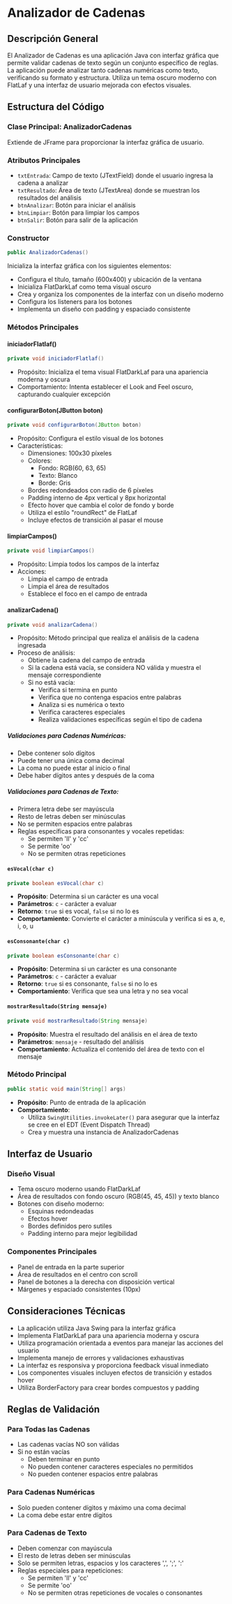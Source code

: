 # Analizador de Cadenas

## Descripción General
El Analizador de Cadenas es una aplicación Java con interfaz gráfica que permite validar cadenas de texto según un conjunto específico de reglas. La aplicación puede analizar tanto cadenas numéricas como texto, verificando su formato y estructura. Utiliza un tema oscuro moderno con FlatLaf y una interfaz de usuario mejorada con efectos visuales.

## Estructura del Código

### Clase Principal: AnalizadorCadenas
Extiende de JFrame para proporcionar la interfaz gráfica de usuario.

### Atributos Principales
- `txtEntrada`: Campo de texto (JTextField) donde el usuario ingresa la cadena a analizar
- `txtResultado`: Área de texto (JTextArea) donde se muestran los resultados del análisis
- `btnAnalizar`: Botón para iniciar el análisis
- `btnLimpiar`: Botón para limpiar los campos
- `btnSalir`: Botón para salir de la aplicación

### Constructor
```java
public AnalizadorCadenas()
```
Inicializa la interfaz gráfica con los siguientes elementos:
- Configura el título, tamaño (600x400) y ubicación de la ventana
- Inicializa FlatDarkLaf como tema visual oscuro
- Crea y organiza los componentes de la interfaz con un diseño moderno
- Configura los listeners para los botones
- Implementa un diseño con padding y espaciado consistente

### Métodos Principales

#### iniciadorFlatlaf()
```java
private void iniciadorFlatlaf()
```
- Propósito: Inicializa el tema visual FlatDarkLaf para una apariencia moderna y oscura
- Comportamiento: Intenta establecer el Look and Feel oscuro, capturando cualquier excepción

#### configurarBoton(JButton boton)
```java
private void configurarBoton(JButton boton)
```
- Propósito: Configura el estilo visual de los botones
- Características:
  - Dimensiones: 100x30 píxeles
  - Colores: 
    - Fondo: RGB(60, 63, 65)
    - Texto: Blanco
    - Borde: Gris
  - Bordes redondeados con radio de 6 píxeles
  - Padding interno de 4px vertical y 8px horizontal
  - Efecto hover que cambia el color de fondo y borde
  - Utiliza el estilo "roundRect" de FlatLaf
  - Incluye efectos de transición al pasar el mouse

#### limpiarCampos()
```java
private void limpiarCampos()
```
- Propósito: Limpia todos los campos de la interfaz
- Acciones:
  - Limpia el campo de entrada
  - Limpia el área de resultados
  - Establece el foco en el campo de entrada

#### analizarCadena()
```java
private void analizarCadena()
```
- Propósito: Método principal que realiza el análisis de la cadena ingresada
- Proceso de análisis:
  - Obtiene la cadena del campo de entrada
  - Si la cadena está vacía, se considera NO válida y muestra el mensaje correspondiente
  - Si no está vacía:
    - Verifica si termina en punto
    - Verifica que no contenga espacios entre palabras
    - Analiza si es numérica o texto
    - Verifica caracteres especiales
    - Realiza validaciones específicas según el tipo de cadena

##### Validaciones para Cadenas Numéricas:
- Debe contener solo dígitos
- Puede tener una única coma decimal
- La coma no puede estar al inicio o final
- Debe haber dígitos antes y después de la coma

##### Validaciones para Cadenas de Texto:
- Primera letra debe ser mayúscula
- Resto de letras deben ser minúsculas
- No se permiten espacios entre palabras
- Reglas específicas para consonantes y vocales repetidas:
  - Se permiten 'll' y 'cc'
  - Se permite 'oo'
  - No se permiten otras repeticiones

#### `esVocal(char c)`
```java
private boolean esVocal(char c)
```
- **Propósito**: Determina si un carácter es una vocal
- **Parámetros**: `c` - carácter a evaluar
- **Retorno**: `true` si es vocal, `false` si no lo es
- **Comportamiento**: Convierte el carácter a minúscula y verifica si es a, e, i, o, u

#### `esConsonante(char c)`
```java
private boolean esConsonante(char c)
```
- **Propósito**: Determina si un carácter es una consonante
- **Parámetros**: `c` - carácter a evaluar
- **Retorno**: `true` si es consonante, `false` si no lo es
- **Comportamiento**: Verifica que sea una letra y no sea vocal

#### `mostrarResultado(String mensaje)`
```java
private void mostrarResultado(String mensaje)
```
- **Propósito**: Muestra el resultado del análisis en el área de texto
- **Parámetros**: `mensaje` - resultado del análisis
- **Comportamiento**: Actualiza el contenido del área de texto con el mensaje

### Método Principal
```java
public static void main(String[] args)
```
- **Propósito**: Punto de entrada de la aplicación
- **Comportamiento**: 
  - Utiliza `SwingUtilities.invokeLater()` para asegurar que la interfaz se cree en el EDT (Event Dispatch Thread)
  - Crea y muestra una instancia de AnalizadorCadenas

## Interfaz de Usuario

### Diseño Visual
- Tema oscuro moderno usando FlatDarkLaf
- Área de resultados con fondo oscuro (RGB(45, 45, 45)) y texto blanco
- Botones con diseño moderno:
  - Esquinas redondeadas
  - Efectos hover
  - Bordes definidos pero sutiles
  - Padding interno para mejor legibilidad

### Componentes Principales
- Panel de entrada en la parte superior
- Área de resultados en el centro con scroll
- Panel de botones a la derecha con disposición vertical
- Márgenes y espaciado consistentes (10px)

## Consideraciones Técnicas
- La aplicación utiliza Java Swing para la interfaz gráfica
- Implementa FlatDarkLaf para una apariencia moderna y oscura
- Utiliza programación orientada a eventos para manejar las acciones del usuario
- Implementa manejo de errores y validaciones exhaustivas
- La interfaz es responsiva y proporciona feedback visual inmediato
- Los componentes visuales incluyen efectos de transición y estados hover
- Utiliza BorderFactory para crear bordes compuestos y padding

## Reglas de Validación

### Para Todas las Cadenas
- Las cadenas vacías NO son válidas
- Si no están vacías
  - Deben terminar en punto
  - No pueden contener caracteres especiales no permitidos
  - No pueden contener espacios entre palabras

### Para Cadenas Numéricas
- Solo pueden contener dígitos y máximo una coma decimal
- La coma debe estar entre dígitos

### Para Cadenas de Texto
- Deben comenzar con mayúscula
- El resto de letras deben ser minúsculas
- Solo se permiten letras, espacios y los caracteres ',', ';', ':'
- Reglas especiales para repeticiones:
  - Se permiten 'll' y 'cc'
  - Se permite 'oo'
  - No se permiten otras repeticiones de vocales o consonantes
